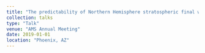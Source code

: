 ```yaml
---
title: "The predictability of Northern Hemisphere stratospheric final warmings and their surface impacts"
collection: talks
type: "Talk"
venue: "AMS Annual Meeting"
date: 2019-01-01
location: "Phoenix, AZ"
---
```

